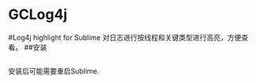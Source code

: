 GCLog4j
=======
#Log4j highlight for Sublime
对日志进行按线程和关键类型进行高亮，方便查看。
##安装
```

```
安装后可能需要重启Sublime.
